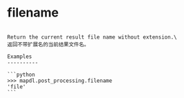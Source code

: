 # filename

````{property} property PostProcessing.filename: str

Return the current result file name without extension.\
返回不带扩展名的当前结果文件名。

Examples
----------

```python
>>> mapdl.post_processing.filename
'file'
```

````